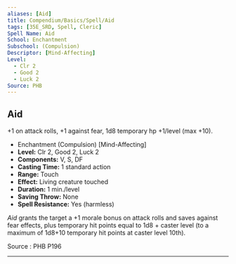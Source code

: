 ```yaml
---
aliases: [Aid]
title: Compendium/Basics/Spell/Aid
tags: [35E_SRD, Spell, Cleric]
Spell Name: Aid
School: Enchantment
Subschool: (Compulsion)
Descriptor: [Mind-Affecting]
Level:
  - Clr 2
  - Good 2
  - Luck 2
Source: PHB
---
```



## Aid

+1 on attack rolls, +1 against fear, 1d8 temporary hp +1/level (max +10).

*   Enchantment (Compulsion) [Mind-Affecting]
*   **Level:** Clr 2, Good 2, Luck 2
*   **Components:** V, S, DF
*   **Casting Time:** 1 standard action
*   **Range:** Touch
*   **Effect:** Living creature touched
*   **Duration:** 1 min./level
*   **Saving Throw:** None
*   **Spell Resistance:** Yes (harmless)

<p><i>Aid</i> grants the target a +1 morale bonus on attack rolls and saves against fear effects, plus temporary hit points equal to 1d8 + caster level (to a maximum of 1d8+10 temporary hit points at caster level 10th).</p>

Source : PHB P196

---
